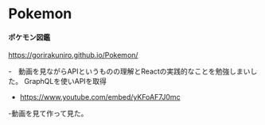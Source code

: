 # Pokemon

#### ポケモン図鑑
https://gorirakuniro.github.io/Pokemon/

-　動画を見ながらAPIというものの理解とReactの実践的なことを勉強しまいした。
GraphQLを使いAPIを取得
-  https://www.youtube.com/embed/yKFoAF7J0mc

-動画を見て作って見た。
